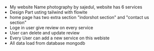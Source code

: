 * My website Name photography by sajedul, website has 6 services
* Design Part usting tailwind with flowite
* home page has two extra section "indorshot section" and "contact us section"
* Loge in user give review on every service
* User can delete and update review
* Every User can add a new service on this webiste
* All data load from database mongodb
